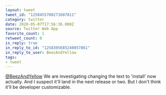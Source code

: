 ```yaml
---
layout: tweet
tweet_id: "1258455708271607811"
category: twitter
date: 2020-05-07T17:56:36.000Z
source: Twitter Web App
favorite_count: 1
retweet_count: 0
is_reply: true
in_reply_to_id: "1258305685240057861"
in_reply_to_user: BeezAndYellow
tags:
- tweet
---
```


[@BeezAndYellow](https://twitter.com/@BeezAndYellow) We are investigating changing the text to 'install' now actually. And I suspect it'll land in the next release or two. But I don't think it'll be developer customizable.
